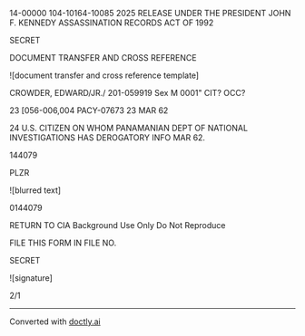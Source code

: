 14-00000
104-10164-10085
2025 RELEASE UNDER THE PRESIDENT JOHN F. KENNEDY ASSASSINATION RECORDS ACT OF 1992

SECRET

DOCUMENT TRANSFER AND CROSS REFERENCE

![document transfer and cross reference template]

CROWDER, EDWARD/JR./
201-059919
Sex M 0001"
CIT?
OCC?

23
[056-006,004
PACY-07673
23 MAR 62

24
U.S. CITIZEN ON WHOM PANAMANIAN DEPT OF NATIONAL INVESTIGATIONS HAS DEROGATORY INFO MAR 62.

144079

PLZR

![blurred text]

0144079

RETURN TO CIA Background Use Only Do Not Reproduce

FILE THIS FORM IN FILE NO.

SECRET

![signature]

2/1


---
Converted with [doctly.ai](https://doctly.ai)